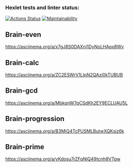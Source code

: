 ### Hexlet tests and linter status:
[![Actions Status](https://github.com/Gaika73/python-project-49/workflows/hexlet-check/badge.svg)](https://github.com/Gaika73/python-project-49/actions)
[![Maintainability](https://api.codeclimate.com/v1/badges/8249fd8d46fa6f3bb5be/maintainability)](https://codeclimate.com/github/Gaika73/python-project-49/maintainability)

## Brain-even
https://asciinema.org/a/x7gJ8S0DAXnj1DyNoLHApx8Wv

## Brain-calc
https://asciinema.org/a/ZC2ESWrV1LlpN2QAzi0kTUBUB

## Brain-gcd
https://asciinema.org/a/MbkqnW7qCSdKh2EY9ECLUAU5L

## Brain-progression
https://asciinema.org/a/B3MiQ4TcPUSMLButwXQKsiz6k

## Brain-prime
https://asciinema.org/a/yKdosu7rZFqNjQ49tcnh8VTpw

